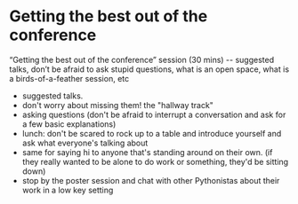 # Getting the best out of the conference

“Getting the best out of the conference” session (30 mins) -- suggested talks, don’t be afraid to ask stupid questions, what is an open space, what is a birds-of-a-feather session, etc

- suggested talks.
- don't worry about missing them!  the "hallway track"
- asking questions (don't be afraid to interrupt a conversation and ask for a few basic explanations)
- lunch: don't be scared to rock up to a table and introduce yourself and ask what everyone's talking about
- same for saying hi to anyone that's standing around on their own.  (if they really wanted to be alone to do work or something, they'd be sitting down)
- stop by the poster session and chat with other Pythonistas about their work
  in a low key setting
